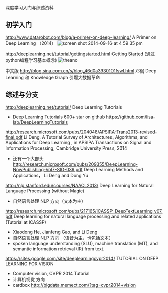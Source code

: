 深度学习入门与综述资料

## 初学入门
http://www.datarobot.com/blog/a-primer-on-deep-learning/ A Primer on Deep Learning （2014）
![screen shot 2014-09-16 at 4 59 35 pm](https://cloud.githubusercontent.com/assets/8302062/4296824/7b3a3278-3dfe-11e4-882b-c7ee473a3de3.png)

http://deeplearning.net/tutorial/gettingstarted.html  Getting Started (通过python编程学习基本概念)
![theano](https://cloud.githubusercontent.com/assets/8302062/4296833/99106f56-3dfe-11e4-9437-10c29aefee67.jpg)

中文版
http://blog.sina.com.cn/s/blog_46d0a3930101fswl.html  邓侃 Deep Learning 和 Knowledge Graph 引爆大数据革命

## 综述与分支

http://deeplearning.net/tutorial/ Deep Learning Tutorials
* Deep Learning Tutorials 600+ star on github https://github.com/lisa-lab/DeepLearningTutorials


http://research.microsoft.com/pubs/204048/APSIPA-Trans2013-revised-final.pdf
Li Deng, A Tutorial Survey of Architectures, Algorithms, and Applications for Deep Learning , in APSIPA Transactions on Signal and Information Processing, Cambridge University Press, 2014
* 还有一个大部头 http://research.microsoft.com/pubs/209355/DeepLearning-NowPublishing-Vol7-SIG-039.pdf  Deep Learning Methods and Applications， Li Deng and Dong Yu


http://nlp.stanford.edu/courses/NAACL2013/ Deep Learning for Natural Language Processing (without Magic)
* 自然语言处理 NLP 方向（文本为主）

http://research.microsoft.com/pubs/217165/ICASSP_DeepTextLearning_v07.pdf  Deep learning for natural language processing and related applications (Tutorial at ICASSP)
* Xiaodong He, Jianfeng Gao, and Li Deng
* 自然语言处理 NLP 方向 （语音为主，也包括文本）
* spoken language understanding (SLU), machine translation (MT), and semantic information retrieval (IR) from text.

https://sites.google.com/site/deeplearningcvpr2014/  TUTORIAL ON DEEP LEARNING FOR VISION
* Computer vision,  CVPR 2014 Tutorial 
* 计算机视觉 方向
* cardbox  http://bigdata.memect.com/?tag=cvpr2014+vision
